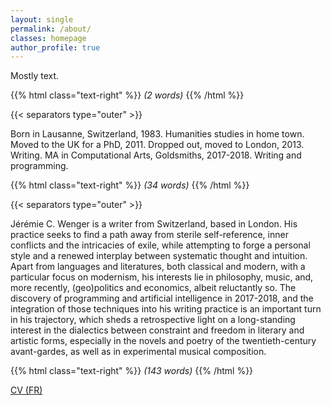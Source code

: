 ```yaml
---
layout: single
permalink: /about/
classes: homepage
author_profile: true
---
```


Mostly text.

{{% html class="text-right" %}}
*(2 words)*
{{% /html %}}

{{< separators type="outer" >}}

Born in Lausanne, Switzerland, 1983. Humanities studies in home town. Moved to the UK for a PhD, 2011. Dropped out, moved to London, 2013. Writing. MA in Computational Arts, Goldsmiths, 2017-2018. Writing and programming.

{{% html class="text-right" %}}
*(34 words)*
{{% /html %}}

{{< separators type="outer" >}}

Jérémie C. Wenger is a writer from Switzerland, based in London. His practice seeks to find a path away from sterile self-reference, inner conflicts and the intricacies of exile, while attempting to forge a personal style and a renewed interplay between systematic thought and intuition. Apart from languages and literatures, both classical and modern, with a particular focus on modernism, his interests lie in philosophy, music, and, more recently, (geo)politics and economics, albeit reluctantly so. The discovery of programming and artificial intelligence in 2017-2018, and the integration of those techniques into his writing practice is an important turn in his trajectory, which sheds a retrospective light on a long-standing interest in the dialectics between constraint and freedom in literary and artistic forms, especially in the novels and poetry of the twentieth-century avant-gardes, as well as in experimental musical composition.

{{% html class="text-right" %}}
*(143 words)*
{{% /html %}}

[CV (FR)](/assets/cv/JCWenger_CV_FR.pdf)
